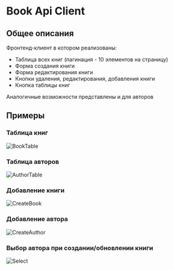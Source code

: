 # Book Api Client

## Общее описания

Фронтенд-клиент в котором реализованы:

* Таблица всех книг (пагинация - 10 элементов на страницу)
* Форма создания книги
* Форма редактирования книги
* Кнопки удаления, редактирования, добавления книги
* Кнопка таблицы книг

Аналогичные возможности представлены и для авторов

## Примеры 

### Таблица книг

![BookTable](https://i.imgur.com/d0JCpJo.png)

### Таблица авторов

![AuthorTable](https://i.imgur.com/G3Z1aMG.png)

### Добавление книги

![CreateBook](https://i.imgur.com/UlHr4zT.png)

### Добавление автора

![CreateAuthor](https://i.imgur.com/UlHr4zT.png![img.png](img.png))

### Выбор автора при создании/обновлении книги

![Select](https://i.imgur.com/nM7mRbf.png)
